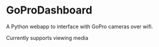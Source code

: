 # GoProDashboard

A Python webapp to interface with GoPro cameras over wifi. 

Currently supports viewing media 